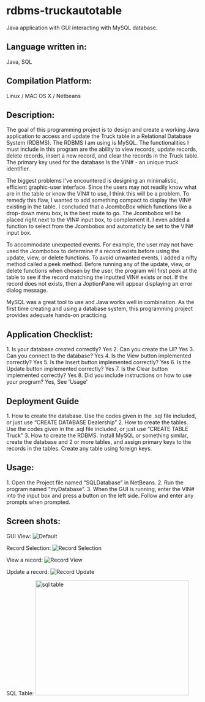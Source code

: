 # rdbms-truckautotable
Java application with GUI interacting with MySQL database. 

<h2>Language written in:</h2>
<p>Java, SQL</p>

<h2>Compilation Platform:</h2>
<p>Linux / MAC OS X / Netbeans</p>

<h2>Description:</h2>
<p>The goal of this programming project is to design and create a working Java application to access and update the Truck table in a Relational Database System (RDBMS). The RDBMS I am using is MySQL. The functionalities I must include in this program are the ability to view records, update records, delete records, insert a new record, and clear the records in the Truck table. The primary key used for the database is the VIN# - an unique truck identifier. </p>
<p>The biggest problems I've encountered is designing an minimalistic, efficient graphic-user interface. Since the users may not readily know what are in the table or know the VIN# to use, I think this will be a problem. To remedy this flaw, I wanted to add something compact to display the VIN# existing in the table. I concluded that a JcomboBox which functions like a drop-down menu box, is the best route to go. The Jcombobox will be placed right next to the VIN# input box, to complement it. I even added a function to select from the Jcombobox and automaticly be set to the VIN# input box. </p>
<p>To accommodate unexpected events. For example, the user may not have used the Jcombobox to determine if a record exists before using the update, view, or delete functions. To avoid unwanted events, I added a nifty method called a peek method. Before running any of the update, view, or delete functions when chosen by the user, the program will first peek at the table to see if the record matching the inputted VIN# exists or not. If the record does not exists, then a JoptionPane will appear displaying an error dialog message.</p>
<p>MySQL was a great tool to use and Java works well in combination. As the first time creating and using a database system, this programming project provides adequate hands-on practicing. </p>

<h2>Application Checklist:</h2>
 1.	Is your database created correctly? 		Yes
 2.	Can you create the UI?		Yes
 3.	Can you connect to the database?		Yes
 4.	Is the View button implemented correctly?		Yes
 5.	Is the Insert button implemented correctly?		Yes
 6.	Is the Update button implemented correctly?		Yes
 7.	Is the Clear button implemented correctly?		Yes
 8.	Did you include instructions on how to use your program? 		Yes, See 'Usage'

<h2>Deployment Guide</h2>	
 1.	How to create the database.	
	Use the codes given in the .sql file included, or just use “CREATE DATABASE Dealership”
 2.	How to create the tables.
	Use the codes given in the .sql file included, or just use “CREATE TABLE Truck”
 3.	How to create the RDBMS.
	Install MySQL or something similar, create the database and 2 or more tables, and assign primary keys to the records in the tables. Create any table using foreign keys.

 
<h2>Usage:</h2>
 1.	Open the Project file named “SQLDatabase” in NetBeans.
 2.	Run the program named “myDatabase”.
 3.	When the GUI is running, enter the VIN# into the input box and press a button on the left side. Follow and enter any prompts when prompted. 

<h2>Screen shots:</h2>
<p>GUI View:
<img src="https://github.com/netlams/rdbms-trucktable/blob/master/ScreenShots/1.default.jpg" alt="Default"></p>
<p>Record Selection:
<img src="https://github.com/netlams/rdbms-trucktable/blob/master/ScreenShots/2.selection.jpg" alt="Record Selection"></p>
<p>View a record:
<img src="https://github.com/netlams/rdbms-trucktable/blob/master/ScreenShots/3.view.jpg" alt="Record View"></p>
<p>Update a record:
<img src="https://github.com/netlams/rdbms-trucktable/blob/master/ScreenShots/4.update.jpg" alt="Record Update"></p>
<p>SQL Table:
<img src="https://github.com/netlams/rdbms-trucktable/blob/master/ScreenShots/7.sqltable.jpg" alt="sql table" width="400" height="300"></p>
